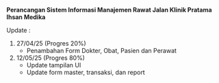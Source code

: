 **Perancangan Sistem Informasi Manajemen Rawat Jalan Klinik Pratama Ihsan Medika**

Update :
1. 27/04/25 (Progres 20%)
   - Penambahan Form Dokter, Obat, Pasien dan Perawat
3. 12/05/25 (Progres 80%)
   - Update tampilan UI
   - Update form master, transaksi, dan report
